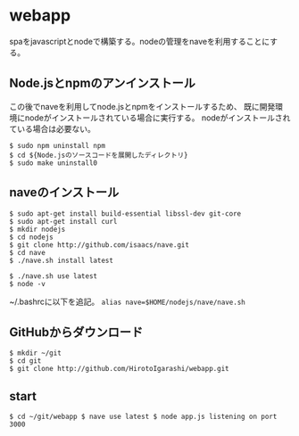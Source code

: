 # webapp
spaをjavascriptとnodeで構築する。nodeの管理をnaveを利用することにする。

## Node.jsとnpmのアンインストール
この後でnaveを利用してnode.jsとnpmをインストールするため、
既に開発環境にnodeがインストールされている場合に実行する。
nodeがインストールされている場合は必要ない。

```
$ sudo npm uninstall npm
$ cd ${Node.jsのソースコードを展開したディレクトリ}
$ sudo make uninstall0
```

## naveのインストール
```
$ sudo apt-get install build-essential libssl-dev git-core
$ sudo apt-get install curl
$ mkdir nodejs
$ cd nodejs
$ git clone http://github.com/isaacs/nave.git
$ cd nave
$ ./nave.sh install latest
```

```
$ ./nave.sh use latest
$ node -v
```

~/.bashrcに以下を追記。
``
alias nave=$HOME/nodejs/nave/nave.sh
``
## GitHubからダウンロード
```
$ mkdir ~/git
$ cd git
$ git clone http://github.com/HirotoIgarashi/webapp.git
```

## start
``
$ cd ~/git/webapp
$ nave use latest
$ node app.js
listening on port 3000
``
